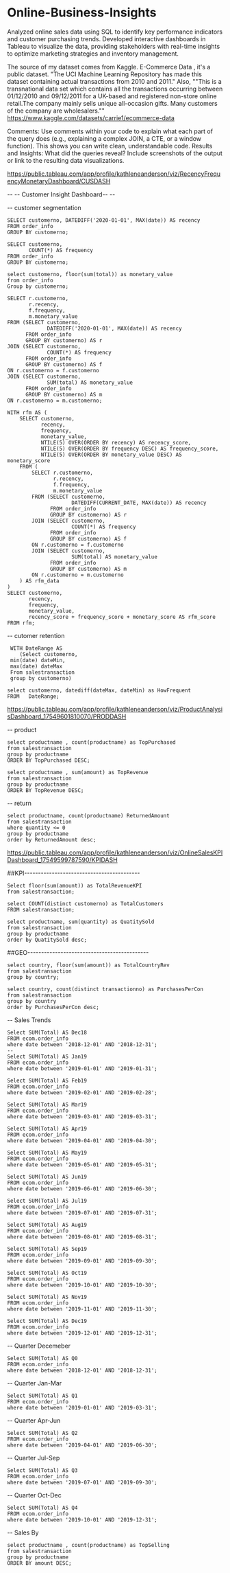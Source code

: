 # Online-Business-Insights

Analyzed online sales data using SQL to identify key performance indicators and customer purchasing trends. Developed interactive dashboards in Tableau to visualize the data, providing stakeholders with real-time insights to optimize marketing strategies and inventory management.

The source of my dataset comes from Kaggle. E-Commerce Data , it's a public dataset. "The UCI Machine Learning Repository has made this dataset containing actual transactions from 2010 and 2011." Also, ""This is a transnational data set which contains all the transactions occurring between 01/12/2010 and 09/12/2011 for a UK-based and registered non-store online retail.The company mainly sells unique all-occasion gifts. Many customers of the company are wholesalers."" 
https://www.kaggle.com/datasets/carrie1/ecommerce-data

Comments: Use comments within your code to explain what each part of the query does (e.g., explaining a complex JOIN, a CTE, or a window function). This shows you can write clean, understandable code.
Results and Insights: What did the queries reveal? Include screenshots of the output or link to the resulting data visualizations.



https://public.tableau.com/app/profile/kathleneanderson/viz/RecencyFrequencyMonetaryDashboard/CUSDASH

-- -- Customer Insight Dashboard-- --

-- customer segmentation
```	
SELECT customerno, DATEDIFF('2020-01-01', MAX(date)) AS recency
FROM order_info
GROUP BY customerno;

SELECT customerno,
       COUNT(*) AS frequency
FROM order_info
GROUP BY customerno;

select customerno, floor(sum(total)) as monetary_value
from order_info
Group by customerno;

SELECT r.customerno,
       r.recency,
       f.frequency,
       m.monetary_value
FROM (SELECT customerno,
             DATEDIFF('2020-01-01', MAX(date)) AS recency
      FROM order_info
      GROUP BY customerno) AS r
JOIN (SELECT customerno,
             COUNT(*) AS frequency
      FROM order_info
      GROUP BY customerno) AS f
ON r.customerno = f.customerno
JOIN (SELECT customerno,
             SUM(total) AS monetary_value
      FROM order_info
      GROUP BY customerno) AS m
ON r.customerno = m.customerno;

WITH rfm AS (
    SELECT customerno,
           recency,
           frequency,
           monetary_value,
           NTILE(5) OVER(ORDER BY recency) AS recency_score,
           NTILE(5) OVER(ORDER BY frequency DESC) AS frequency_score,
           NTILE(5) OVER(ORDER BY monetary_value DESC) AS monetary_score
    FROM (
        SELECT r.customerno,
               r.recency,
               f.frequency,
               m.monetary_value
        FROM (SELECT customerno,
                     DATEDIFF(CURRENT_DATE, MAX(date)) AS recency
              FROM order_info
              GROUP BY customerno) AS r
        JOIN (SELECT customerno,
                     COUNT(*) AS frequency
              FROM order_info
              GROUP BY customerno) AS f
        ON r.customerno = f.customerno
        JOIN (SELECT customerno,
                     SUM(total) AS monetary_value
              FROM order_info
              GROUP BY customerno) AS m
        ON r.customerno = m.customerno
    ) AS rfm_data
)
SELECT customerno,
       recency,
       frequency,
       monetary_value,
       recency_score + frequency_score + monetary_score AS rfm_score
FROM rfm;
```

-- cutomer retention
```
 WITH DateRange AS 
	(Select customerno,
 min(date) dateMin,
 max(date) dateMax
 From salestransaction
 group by customerno)
 
select customerno, datediff(dateMax, dateMin) as HowFrequent
FROM   DateRange;
```


https://public.tableau.com/app/profile/kathleneanderson/viz/ProductAnalysisDashboard_17549601810070/PRODDASH


-- product
```
select productname , count(productname) as TopPurchased
from salestransaction
group by productname
ORDER BY TopPurchased DESC;

select productname , sum(amount) as TopRevenue
from salestransaction
group by productname
ORDER BY TopRevenue DESC;
```

-- return
```
select productname, count(productname) ReturnedAmount
from salestransaction
where quantity <= 0
group by productname
order by ReturnedAmount desc;
```

https://public.tableau.com/app/profile/kathleneanderson/viz/OnlineSalesKPIDashboard_17549599787590/KPIDASH

##KPI------------------------------------------

```
Select floor(sum(amount)) as TotalRevenueKPI
from salestransaction;

select COUNT(distinct customerno) as TotalCustomers
FROM salestransaction;

select productname, sum(quantity) as QuatitySold
from salestransaction
group by productname
order by QuatitySold desc;
```

##GEO--------------------------------------------
```
select country, floor(sum(amount)) as TotalCountryRev
from salestransaction
group by country;

select country, count(distinct transactionno) as PurchasesPerCon
from salestransaction
group by country
order by PurchasesPerCon desc;
```

-- Sales Trends 
```
Select SUM(Total) AS Dec18
FROM ecom.order_info
where date between '2018-12-01' AND '2018-12-31';
-- 
Select SUM(Total) AS Jan19
FROM ecom.order_info
where date between '2019-01-01' AND '2019-01-31';

Select SUM(Total) AS Feb19
FROM ecom.order_info
where date between '2019-02-01' AND '2019-02-28';

Select SUM(Total) AS Mar19
FROM ecom.order_info
where date between '2019-03-01' AND '2019-03-31';

Select SUM(Total) AS Apr19
FROM ecom.order_info
where date between '2019-04-01' AND '2019-04-30';

Select SUM(Total) AS May19
FROM ecom.order_info
where date between '2019-05-01' AND '2019-05-31';

Select SUM(Total) AS Jun19
FROM ecom.order_info
where date between '2019-06-01' AND '2019-06-30';

Select SUM(Total) AS Jul19
FROM ecom.order_info
where date between '2019-07-01' AND '2019-07-31';

Select SUM(Total) AS Aug19
FROM ecom.order_info
where date between '2019-08-01' AND '2019-08-31';

Select SUM(Total) AS Sep19
FROM ecom.order_info
where date between '2019-09-01' AND '2019-09-30';

Select SUM(Total) AS Oct19
FROM ecom.order_info
where date between '2019-10-01' AND '2019-10-30';

Select SUM(Total) AS Nov19
FROM ecom.order_info
where date between '2019-11-01' AND '2019-11-30';

Select SUM(Total) AS Dec19
FROM ecom.order_info
where date between '2019-12-01' AND '2019-12-31';
```

-- Quarter Decemeber

```
Select SUM(Total) AS Q0
FROM ecom.order_info
where date between '2018-12-01' AND '2018-12-31';
```

-- Quarter Jan-Mar

```
Select SUM(Total) AS Q1
FROM ecom.order_info
where date between '2019-01-01' AND '2019-03-31';
```

-- Quarter Apr-Jun

```
Select SUM(Total) AS Q2
FROM ecom.order_info
where date between '2019-04-01' AND '2019-06-30';
```

-- Quarter Jul-Sep

```
Select SUM(Total) AS Q3
FROM ecom.order_info
where date between '2019-07-01' AND '2019-09-30';
```

-- Quarter Oct-Dec

```
Select SUM(Total) AS Q4
FROM ecom.order_info
where date between '2019-10-01' AND '2019-12-31';
```

-- Sales By

```
select productname , count(productname) as TopSelling
from salestransaction
group by productname
ORDER BY amount DESC;
```
































